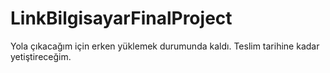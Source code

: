# LinkBilgisayarFinalProject
Yola çıkacağım için erken yüklemek durumunda kaldı. Teslim tarihine kadar yetiştireceğim.

